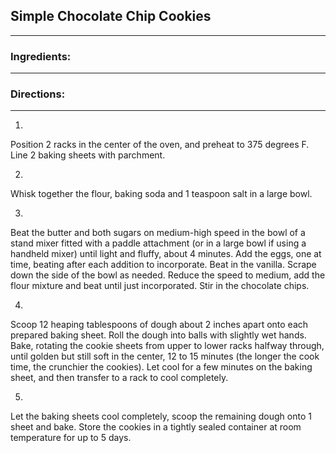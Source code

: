 ## Simple Chocolate Chip Cookies

***

### Ingredients:

***


### Directions:

***

1.
Position 2 racks in the center of the oven, and preheat to 375 degrees F. Line 2 baking sheets with parchment.

2.
Whisk together the flour, baking soda and 1 teaspoon salt in a large bowl.

3.
Beat the butter and both sugars on medium-high speed in the bowl of a stand mixer fitted with a paddle attachment (or in a large bowl if using a handheld mixer) until light and fluffy, about 4 minutes. Add the eggs, one at time, beating after each addition to incorporate. Beat in the vanilla. Scrape down the side of the bowl as needed. Reduce the speed to medium, add the flour mixture and beat until just incorporated. Stir in the chocolate chips.

4.
Scoop 12 heaping tablespoons of dough about 2 inches apart onto each prepared baking sheet. Roll the dough into balls with slightly wet hands. Bake, rotating the cookie sheets from upper to lower racks halfway through, until golden but still soft in the center, 12 to 15 minutes (the longer the cook time, the crunchier the cookies). Let cool for a few minutes on the baking sheet, and then transfer to a rack to cool completely.

5. 
Let the baking sheets cool completely, scoop the remaining dough onto 1 sheet and bake. Store the cookies in a tightly sealed container at room temperature for up to 5 days.
